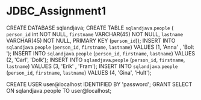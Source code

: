 # JDBC_Assignment1
CREATE DATABASE sqlandjava;
CREATE TABLE `sqlandjava`.`people` (
`person_id` int NOT NULL,
`firstname` VARCHAR(45) NOT NULL,
`lastname` VARCHAR(45) NOT NULL,
PRIMARY KEY (`person_id`));
INSERT INTO `sqlandjava`.`people` (`person_id`, `firstname`, `lastname`) VALUES (1, 'Anna' , 'Bolt ');
INSERT INTO `sqlandjava`.`people` (`person_id`, `firstname`, `lastname`) VALUES (2, 'Carl', 'Dolk');
INSERT INTO `sqlandjava`.`people` (`person_id`, `firstname`, `lastname`) VALUES (3, 'Erik' , 'Fram');
INSERT INTO `sqlandjava`.`people` (`person_id`, `firstname`, `lastname`) VALUES (4, 'Gina', 'Hult');

CREATE USER user@localhost IDENTIFIED BY 'password';
GRANT SELECT ON sqlandjava.people TO user@localhost;
